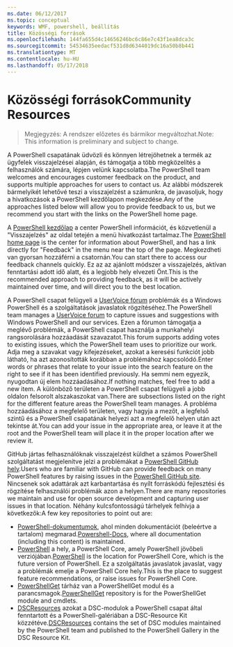 ```yaml
---
ms.date: 06/12/2017
ms.topic: conceptual
keywords: WMF, powershell, beállítás
title: Közösségi források
ms.openlocfilehash: 144fa655d4c14656246bc6c86e7c43f1ea8dca3c
ms.sourcegitcommit: 54534635eedacf531d8d6344019dc16a50b8b441
ms.translationtype: MT
ms.contentlocale: hu-HU
ms.lasthandoff: 05/17/2018
---
```

# <a name="community-resources"></a><span data-ttu-id="b9ec9-103">Közösségi források</span><span class="sxs-lookup"><span data-stu-id="b9ec9-103">Community Resources</span></span> #
> <span data-ttu-id="b9ec9-104">Megjegyzés: A rendszer előzetes és bármikor megváltozhat.</span><span class="sxs-lookup"><span data-stu-id="b9ec9-104">Note: This information is preliminary and subject to change.</span></span>

<span data-ttu-id="b9ec9-105">A PowerShell csapatának üdvözli és könnyen létrejöhetnek a termék az ügyfelek visszajelzései alapján, és támogatja a több megközelítés a felhasználók számára, lépjen velünk kapcsolatba.</span><span class="sxs-lookup"><span data-stu-id="b9ec9-105">The PowerShell team welcomes and encourages customer feedback on the product, and supports multiple approaches for users to contact us.</span></span>
<span data-ttu-id="b9ec9-106">Az alábbi módszerek bármelyikét lehetővé teszi a visszajelzést a számunkra, de javasoljuk, hogy a hivatkozások a PowerShell kezdőlapon megkezdése.</span><span class="sxs-lookup"><span data-stu-id="b9ec9-106">Any of the approaches listed below will allow you to provide feedback to us, but we recommend you start with the links on the PowerShell home page.</span></span>

<span data-ttu-id="b9ec9-107">A [PowerShell kezdőlap](https://microsoft.com/powershell) a center PowerShell információt, és közvetlenül a "Visszajelzés" az oldal tetején a menü hivatkozást tartalmaz.</span><span class="sxs-lookup"><span data-stu-id="b9ec9-107">The [PowerShell home page](https://microsoft.com/powershell) is the center for information about PowerShell, and has a link directly for "Feedback" in the menu near the top of the page.</span></span>
<span data-ttu-id="b9ec9-108">Megkezdheti van gyorsan hozzáférni a csatornán.</span><span class="sxs-lookup"><span data-stu-id="b9ec9-108">You can start there to access our feedback channels quickly.</span></span>
<span data-ttu-id="b9ec9-109">Ez az az ajánlott módszer a visszajelzés, aktívan fenntartási adott idő alatt, és a legjobb hely elvezeti Önt.</span><span class="sxs-lookup"><span data-stu-id="b9ec9-109">This is the recommended approach to providing feedback, as it will be actively maintained over time, and will direct you to the best location.</span></span>

<span data-ttu-id="b9ec9-110">A PowerShell csapat felügyeli a [UserVoice fórum](https://windowsserver.uservoice.com/forums/301869-powershell/) problémák és a Windows PowerShell és a szolgáltatások javaslatok rögzítéséhez.</span><span class="sxs-lookup"><span data-stu-id="b9ec9-110">The PowerShell team manages a [UserVoice forum](https://windowsserver.uservoice.com/forums/301869-powershell/) to capture issues and suggestions with Windows PowerShell and our services.</span></span>
<span data-ttu-id="b9ec9-111">Ezen a fórumon támogatja a meglévő problémák, a PowerShell csapat használja a munkahelyi rangsorolására hozzáadását szavazatot.</span><span class="sxs-lookup"><span data-stu-id="b9ec9-111">This forum supports adding votes to existing issues, which the PowerShell team uses to prioritize our work.</span></span>
<span data-ttu-id="b9ec9-112">Adja meg a szavakat vagy kifejezéseket, azokat a keresési funkciót jobb látható, ha azt azonosították korábban a problémához kapcsolódó.</span><span class="sxs-lookup"><span data-stu-id="b9ec9-112">Enter words or phrases that relate to your issue into the search feature on the right to see if it has been identified previously.</span></span>
<span data-ttu-id="b9ec9-113">Ha semmi nem egyezik, nyugodtan új elem hozzáadásához.</span><span class="sxs-lookup"><span data-stu-id="b9ec9-113">If nothing matches, feel free to add a new item.</span></span>
<span data-ttu-id="b9ec9-114">A különböző területen a PowerShell csapat felügyeli a jobb oldalon felsorolt alszakaszokat van.</span><span class="sxs-lookup"><span data-stu-id="b9ec9-114">There are subsections listed on the right for the different feature areas the PowerShell team manages.</span></span>
<span data-ttu-id="b9ec9-115">A probléma hozzáadásához a megfelelő területen, vagy hagyja a mezőt, a legfelső szintű és a PowerShell csapatának helyezi azt a megfelelő helyen után azt tekintse át.</span><span class="sxs-lookup"><span data-stu-id="b9ec9-115">You can add your issue in the appropriate area, or leave it at the root and the PowerShell team will place it in the proper location after we review it.</span></span>

<span data-ttu-id="b9ec9-116">GitHub jártas felhasználóknak visszajelzést küldhet a számos PowerShell szolgáltatást megjelenítve jelzi a problémákat a [PowerShell GitHub hely](https://github.com/powershell).</span><span class="sxs-lookup"><span data-stu-id="b9ec9-116">Users who are familiar with GitHub can provide feedback on many PowerShell features by raising issues in the [PowerShell GitHub site](https://github.com/powershell).</span></span>
<span data-ttu-id="b9ec9-117">Nincsenek sok adattárak azt karbantartása és nyílt forráskódú fejlesztési és rögzítése felhasználói problémák azon a helyen.</span><span class="sxs-lookup"><span data-stu-id="b9ec9-117">There are many repositories we maintain and use for open source development and capturing user issues in that location.</span></span>
<span data-ttu-id="b9ec9-118">Néhány kulcsfontosságú tárhelyek felhívja a következők:</span><span class="sxs-lookup"><span data-stu-id="b9ec9-118">A few key repositories to point out are:</span></span>

* <span data-ttu-id="b9ec9-119">[PowerShell-dokumentumok](https://github.com/PowerShell/powershell-docs), ahol minden dokumentációt (beleértve a tartalom) megmarad.</span><span class="sxs-lookup"><span data-stu-id="b9ec9-119">[Powershell-Docs](https://github.com/PowerShell/powershell-docs), where all documentation (including this content) is maintained.</span></span>
* <span data-ttu-id="b9ec9-120">[PowerShell](https://github.com/PowerShell/powershell) a hely, a PowerShell Core, amely PowerShell jövőbeli verziójában.</span><span class="sxs-lookup"><span data-stu-id="b9ec9-120">[PowerShell](https://github.com/PowerShell/powershell) is the location for PowerShell Core, which is the future version of PowerShell.</span></span>
<span data-ttu-id="b9ec9-121">Ez a szolgáltatás javaslatok javaslat, vagy a problémák emelje a PowerShell Core hely.</span><span class="sxs-lookup"><span data-stu-id="b9ec9-121">This is the place to suggest feature recommendations, or raise issues for PowerShell Core.</span></span>
* <span data-ttu-id="b9ec9-122">[PowerShellGet](https://github.com/PowerShell/powershellget) tárház van a PowerShellGet modul és a parancsmagok.</span><span class="sxs-lookup"><span data-stu-id="b9ec9-122">[PowerShellGet](https://github.com/PowerShell/powershellget) repository is for the PowerShellGet module and cmdlets.</span></span>
* <span data-ttu-id="b9ec9-123">[DSCResources](https://github.com/PowerShell/DscResources) azokat a DSC-modulok a PowerShell csapat által fenntartott és a PowerShell-galériában a DSC-Resource Kit közzétéve.</span><span class="sxs-lookup"><span data-stu-id="b9ec9-123">[DSCResources](https://github.com/PowerShell/DscResources) contains the set of DSC modules maintained by the PowerShell team and published to the PowerShell Gallery in the DSC Resource Kit.</span></span>
